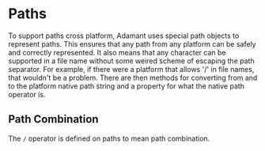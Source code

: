 # Paths

To support paths cross platform, Adamant uses special path objects to represent paths.  This ensures that any path from any platform can be safely and correctly represented.  It also means that any character can be supported in a file name without some weired scheme of escaping the path separator.  For example, if there were a platform that allows '/' in file names, that wouldn't be a problem. There are then methods for converting from and to the platform native path string and a property for what the native path operator is.

## Path Combination
The `/` operator is defined on paths to mean path combination.